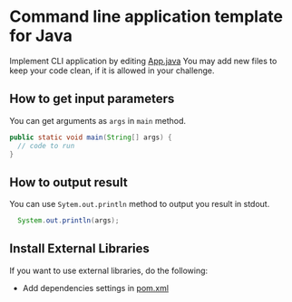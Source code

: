 # Command line application template for Java

Implement CLI application by editing [App.java](src/main/java/codecheck/App.java)
You may add new files to keep your code clean, if it is allowed in your challenge.

## How to get input parameters
You can get arguments as `args` in `main` method.

```java
public static void main(String[] args) {
  // code to run
}
```

## How to output result
You can use `Sytem.out.println` method to output you result in stdout.

``` java
  System.out.println(args);
```

## Install External Libraries
If you want to use external libraries, do the following:

- Add dependencies settings in [pom.xml](pom.xml)
